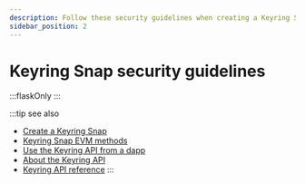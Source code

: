 ```yaml
---
description: Follow these security guidelines when creating a Keyring Snap.
sidebar_position: 2
---
```


# Keyring Snap security guidelines

:::flaskOnly
:::

:::tip see also
- [Create a Keyring Snap](index.md)
- [Keyring Snap EVM methods](methods.md)
- [Use the Keyring API from a dapp](../dapp.md)
- [About the Keyring API](../../../concepts/keyring-api.md)
- [Keyring API reference](../../../reference/keyring-api)
:::
